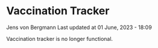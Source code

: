 Vaccination Tracker
================
Jens von Bergmann
Last updated at 01 June, 2023 - 18:09

Vaccination tracker is no longer functional.
